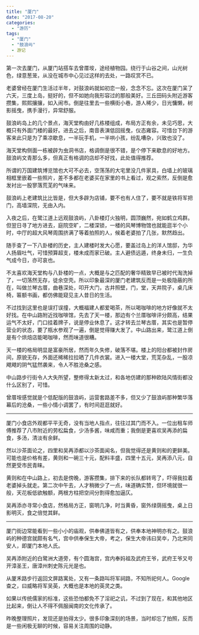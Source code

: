 ```yaml
---
title: "厦门"
date: "2017-08-20"
categories: 
  - "游历"
tags: 
  - "厦门"
  - "鼓浪屿"
  - 游记
---
```


第一次去厦门，从厦门站搭车去曾厝垵，途经植物园。绕行于山谷之间，山光树色，绿意葱茏，从没在城市中心见过这样的去处，一路叹赏不已。

老婆曾经在厦门生活过半年，对鼓浪屿就如初恋一般，念念不忘。这次在厦门呆了六天，三度上岛，挺好的，但不如她向我形容过的那般美好。三丘田码头附近游客攒集，熙熙攘攘，如入闹市。倒是往里去一些横街小巷，游人稀少，日光慵懒，树影摇曳，携手漫行，异常舒服。

<!-- more -->

鼓浪屿岛上的几个景点，海天堂构由好几栋楼组成，布局方正有余，未见巧思，大概只有外面门楼的最好。进去之后，南音表演低回摇曳，仪态雍容。可惜台下的游客来此只是为了乘凉歇息，一半玩手机，一半哄小孩，纷乱嘈杂，兴致也没了。

海天堂构侧面一栋被辟为虫洞书店，格调倒是很不错，是个停下来歇息的好地方。鼓浪屿文青那么多，但真正有格调的店却不好找，此处值得推荐。

所谓的万国建筑博览馆也大可不必去，空荡荡的大宅里没几件家具，白墙上的玻璃相框里嵌着一些照片，差不多都在老婆买在家里的书上看过，观之索然，反倒是愈发衬出一股寥落荒芜的气味来。

鼓浪屿上老建筑比比皆是，但大多辟为店铺，要不也有人住了，要不就是铁将军把门，高墙深院，无由入内。

入夜之后，在鹭江道上远观鼓浪屿，八卦楼灯火独明，圆顶巍然，宛如鹤立鸡群。但翌日寻了地方进去，庭院空旷，二楼深锁，一楼的风琴博物馆也就能逛半个小时，中厅的超大风琴周围挤满了等着拍照的人，候着老婆拍了几张，默然趋出。

随手查了一下八卦楼的历史，主人建楼时发大心愿，要盖过岛上的洋人馆邸，为华人扬眉吐气，可惜预算超支，楼未成而家已破。主人避债远遁，终身未归，一生负气成今日，亦可哀也。

不太喜欢海天堂构与八卦楼的一点，大概是与之匹配的奢华精致早已被时代淘洗掉了，一切荡然无存，徒余空壳。所以印象最深的厦门老建筑反而是一处极隐蔽的所在，叫做兰琴古厝，曲巷深处，叩开大门，古井照壁，门，堂，天井院子，桌几床椅，匾额书画，都仿佛能窥见主人昔日的生活。

不过找到这里也是误打误撞，大概福建人都爱喝茶，所以喝咖啡的地方好像就不太好找。在中山路附近找咖啡馆，先去了天一楼，那边有个兰厝咖啡评分颇高，结果运气不太好，门口挂着牌子，说是停业休息了。这才转去兰琴古厝，其实也是暂停营业的状态，要了瓶水参观了一遍，倒是觉得赚大发了。中山路出来，鹭江道上倒是有个烘焙店能喝咖啡，然而味道很糟。

天一楼的格局明显是富豪所居，然而年久失修，破落不堪。楼上的阳台都被封作房间，原貌无存，外面还稀稀拉拉晒了几件衣裳。进入一楼大堂，荒芜杂乱，一股凉飕飕的阴气猛然袭来，令人不胜沧桑之感。

中山路步行街令人大失所望，整修得太新太过，和各地仿建的那种欧陆风情街都没什么区别了，可惜。

曾厝垵感觉就是个低配版的鼓浪屿，运营套路差不多，但又少了鼓浪屿那种繁华落幕后的沧桑，一些小情小调罢了，有时间逛逛就好。

* * *

厦门小食店外观都平平无奇，没有当地人指点，往往过其门而不入。一位出租车师傅推荐了八市附近的劳松扁食，少汤多酱，味咸而重；我倒是更喜欢吴再添的扁食，多汤，清淡有余鲜。

然以沙茶面论之，四里和吴再添都以沙茶面闻名，但我觉得还是黄则和的更鲜美。可能也是价格有差，黄则和一碗三十元，配料丰盛，四里十五元，吴再添八元，自然更受市民青睐。

黄则和在中山路上，初去是傍晚，游客攒集，排下来的长队都转弯了，吓得我拉着老婆掉头就走。第二次中午去，人才稍微少了一点，味道确实赞，但环境就很一般，天花板低欲触额，两根方柱把空间分割得愈加逼仄。

吴再添亦寻常小食店，然格局方正，窗明几净，时当黄昏，窗外绿荫摇曳，桌上日影明灭，食之倍觉其鲜。

* * *

厦门街边常能看到一些小小的庙观，供奉佛道皆有之，供奉本地神明亦有之。鼓浪屿的种德宫就颇有名气，宫中供奉保生大帝，考之，保生大帝讳曰吴夲，乃北宋同安人，即厦门本地人氏。

吴再添附近的白鹭洲大道旁，有个圆海宫，宫内奉妈祖及武府王爷，武府王爷又号开漳圣王，唐漳州刺史陈元光是也。

从厦禾路步行返回文屏路寓处，又有一条路叫将军祠路，不知所祀何人。Google 查之，曰威略将军吴英，大概也是本地的英灵之类。

如果以传统儒家的标准，这些恐怕都免不了淫祀之讥，不过到了现在，和其他地区比起来，倒让人不得不佩服闽南的文化传承了。

昨晚整理照片，发现还是拍得太少。很多印象深刻的场景，当时却忘了拍照，反而是一些闲极无聊的时候，容易关注周围的动静。
